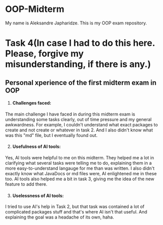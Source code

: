 # OOP-Midterm
My name is Aleksandre Japharidze. This is my OOP exam repository.

# Task 4(In case I had to do this here. Please, forgive my misunderstanding, if there is any.)

## Personal xperience of the first midterm exam in OOP

1. #### Challenges faced:
The main challenge I have faced in during this midterm exam is understanding some tasks clearly, out of time pressure and my general awkwardness. For example, I couldn't understand what exact packages to create and not create or whatever in task 2. And I also didn't know what was this "md" file, but I eventually found out.

2. #### Usefulness of AI tools:
Yes, AI tools were helpful to me on this midterm. They helped me a lot in clarifying what several tasks were telling me to do, explaining them in a more easy-to-understand langauge for me than was written. I also didn't exactly know what JavaDocs or md files were, AI enlightened me in these too. AI tools also helped me a bit in task 3, giving me the idea of the new feature to add there. 

3. #### Uselessness of AI tools:
I tried to use AI's help in Task 2, but that task was contained a lot of complicated packages stuff and that's where AI isn't that useful. And explaining the goal was a headache of its own, haha.
